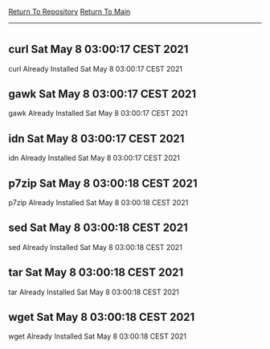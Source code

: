 [Return To Repository](https://github.com/bast69/piholeparser/)
[Return To Main](https://github.com/bast69/piholeparser/blob/master/RecentRunLogs/Mainlog.md)
____________________________________
# 
## curl Sat May  8 03:00:17 CEST 2021
curl Already Installed Sat May  8 03:00:17 CEST 2021
## gawk Sat May  8 03:00:17 CEST 2021
gawk Already Installed Sat May  8 03:00:17 CEST 2021
## idn Sat May  8 03:00:17 CEST 2021
idn Already Installed Sat May  8 03:00:17 CEST 2021
## p7zip Sat May  8 03:00:18 CEST 2021
p7zip Already Installed Sat May  8 03:00:18 CEST 2021
## sed Sat May  8 03:00:18 CEST 2021
sed Already Installed Sat May  8 03:00:18 CEST 2021
## tar Sat May  8 03:00:18 CEST 2021
tar Already Installed Sat May  8 03:00:18 CEST 2021
## wget Sat May  8 03:00:18 CEST 2021
wget Already Installed Sat May  8 03:00:18 CEST 2021
